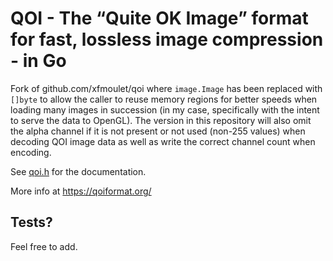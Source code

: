 # QOI - The “Quite OK Image” format for fast, lossless image compression - in Go

Fork of github.com/xfmoulet/qoi where `image.Image` has been replaced with `[]byte` to allow the caller to reuse memory regions for better speeds when loading many images in succession (in my case, specifically with the intent to serve the data to OpenGL). The version in this repository will also omit the alpha channel if it is not present or not used (non-255 values) when decoding QOI image data as well as write the correct channel count when encoding.

See [qoi.h](https://github.com/phoboslab/qoi/blob/master/qoi.h) for the documentation.

More info at https://qoiformat.org/ 

## Tests?

Feel free to add.
